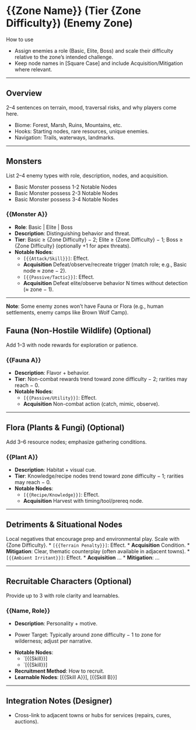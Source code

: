 # {{Zone Name}} (Tier {Zone Difficulty}) (Enemy Zone)

How to use
- Assign enemies a role (Basic, Elite, Boss) and scale their difficulty relative to the zone’s intended challenge.
- Keep node names in [Square Case] and include Acquisition/Mitigation where relevant.

---

## Overview
2–4 sentences on terrain, mood, traversal risks, and why players come here.
- Biome: Forest, Marsh, Ruins, Mountains, etc.
- Hooks: Starting nodes, rare resources, unique enemies.
- Navigation: Trails, waterways, landmarks.

---

## Monsters
List 2–4 enemy types with role, description, nodes, and acquisition.
- Basic Monster possess 1-2 Notable Nodes
- Basic Monster possess 2-3 Notable Nodes
- Basic Monster possess 3-4 Notable Nodes


### {{Monster A}}
*   **Role**: Basic | Elite | Boss
*   **Description**: Distinguishing behavior and threat.
*   **Tier**: Basic ≥ {Zone Difficulty} − 2; Elite ≥ {Zone Difficulty} − 1; Boss ≥ {Zone Difficulty} (optionally +1 for apex threats).
*   **Notable Nodes**:
      *   `[{{Attack/Skill}}]`: Effect.
      *   **Acquisition** Defeat/observe/recreate trigger (match role; e.g., Basic node ≈ zone − 2).
      *   `[{{Passive/Tactic}}]`: Effect.
      *   **Acquisition** Defeat elite/observe behavior N times without detection (≈ zone − 1).

---
**Note**: Some enemy zones won’t have Fauna or Flora (e.g., human settlements, enemy camps like Brown Wolf Camp).

## Fauna (Non-Hostile Wildlife) (Optional)
Add 1–3 with node rewards for exploration or patience.

### {{Fauna A}}
*   **Description**: Flavor + behavior.
*   **Tier**: Non-combat rewards trend toward zone difficulty − 2; rarities may reach − 0.
*   **Notable Nodes**:
      *   `[{{Passive/Utility}}]`: Effect.
      *   **Acquisition** Non-combat action (catch, mimic, observe).

---

## Flora (Plants & Fungi) (Optional)
Add 3–6 resource nodes; emphasize gathering conditions.

### {{Plant A}}
*   **Description**: Habitat + visual cue.
*   **Tier**: Knowledge/recipe nodes trend toward zone difficulty − 1; rarities may reach − 0.
*   **Notable Nodes**:
      *   `[{{Recipe/Knowledge}}]`: Effect.
      *   **Acquisition** Harvest with timing/tool/prereq node.

---

## Detriments & Situational Nodes
Local negatives that encourage prep and environmental play. Scale with {Zone Difficulty}.
    *   `[{{Terrain Penalty}}]`: Effect.
    *   **Acquisition** Condition.
    *   **Mitigation**: Clear, thematic counterplay (often available in adjacent towns).
    *   `[{{Ambient Irritant}}]`: Effect.
    *   **Acquisition** …
    *   **Mitigation**: …


---

## Recruitable Characters (Optional)
Provide up to 3 with role clarity and learnables.

### {{Name, Role}}
*   **Description**: Personality + motive.
- Power Target: Typically around zone difficulty − 1 to zone for wilderness; adjust per narrative.
*   **Notable Nodes**:
      *   `[{{Skill}}]
      *   `[{{Skill}}]
*   **Recruitment Method**: How to recruit.
*   **Learnable Nodes**: [{{Skill A}}], [{{Skill B}}]

---

## Integration Notes (Designer)
- Cross-link to adjacent towns or hubs for services (repairs, cures, auctions).
